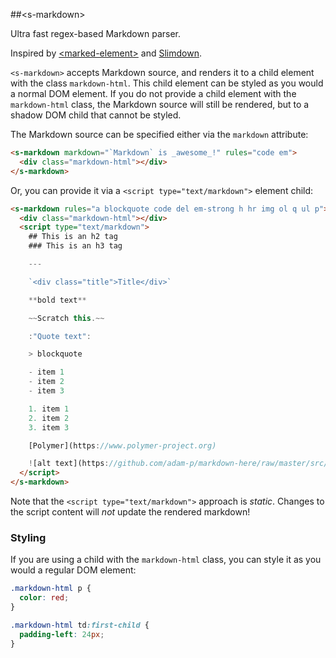 
<!---

This README is automatically generated from the comments in these files:
s-markdown.html

Edit those files, and our readme bot will duplicate them over here!
Edit this file, and the bot will squash your changes :)

The bot does some handling of markdown. Please file a bug if it does the wrong
thing! https://github.com/PolymerLabs/tedium/issues

-->

##&lt;s-markdown&gt;

Ultra fast regex-based Markdown parser.

Inspired by [&lt;marked-element&gt;](https://github.com/PolymerElements/marked-element) and [Slimdown](https://gist.github.com/jbroadway/2836900).

`<s-markdown>` accepts Markdown source, and renders it to a child
element with the class `markdown-html`. This child element can be styled
as you would a normal DOM element. If you do not provide a child element
with the `markdown-html` class, the Markdown source will still be rendered,
but to a shadow DOM child that cannot be styled.

The Markdown source can be specified either via the `markdown` attribute:

```html
<s-markdown markdown="`Markdown` is _awesome_!" rules="code em">
  <div class="markdown-html"></div>
</s-markdown>
```

Or, you can provide it via a `<script type="text/markdown">` element child:

```html
<s-markdown rules="a blockquote code del em-strong h hr img ol q ul p">
  <div class="markdown-html"></div>
  <script type="text/markdown">
    ## This is an h2 tag
    ### This is an h3 tag

    ---

    `<div class="title">Title</div>`

    **bold text**

    ~~Scratch this.~~

    :"Quote text":

    > blockquote

    - item 1
    - item 2
    - item 3

    1. item 1
    2. item 2
    3. item 3

    [Polymer](https://www.polymer-project.org)

    ![alt text](https://github.com/adam-p/markdown-here/raw/master/src/common/images/icon48.png)
  </script>
</s-markdown>
```

Note that the `<script type="text/markdown">` approach is *static*. Changes to
the script content will *not* update the rendered markdown!

### Styling

If you are using a child with the `markdown-html` class, you can style it
as you would a regular DOM element:

```css
.markdown-html p {
  color: red;
}

.markdown-html td:first-child {
  padding-left: 24px;
}
```
